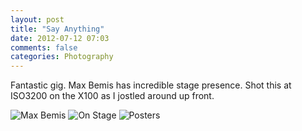 ```yaml
---
layout: post
title: "Say Anything"
date: 2012-07-12 07:03
comments: false
categories: Photography
---
```


Fantastic gig. Max Bemis has incredible stage presence. Shot this at ISO3200 on the X100 as I jostled around up front.

![Max Bemis](http://static.eatsleeprepeat.net/DSCF0354-Edit.jpg)
![On Stage](http://static.eatsleeprepeat.net/DSCF0348-Edit.jpg)
![Posters](http://static.eatsleeprepeat.net/DSCF0337-Edit.jpg)